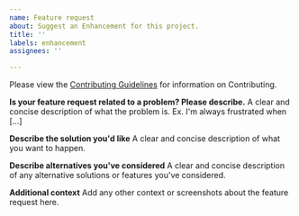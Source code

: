 ```yaml
---
name: Feature request
about: Suggest an Enhancement for this project.
title: ''
labels: enhancement
assignees: ''

---
```


<!-- Changes to be made in the line below -->
Please view the [Contributing Guidelines](https://github.com/Bluejee/OpenLIBS/blob/main/CONTRIBUTING.md) for information on Contributing.

**Is your feature request related to a problem? Please describe.**
A clear and concise description of what the problem is. Ex. I'm always frustrated when […]

**Describe the solution you'd like**
A clear and concise description of what you want to happen.

**Describe alternatives you've considered**
A clear and concise description of any alternative solutions or features you've considered.

**Additional context**
Add any other context or screenshots about the feature request here.
